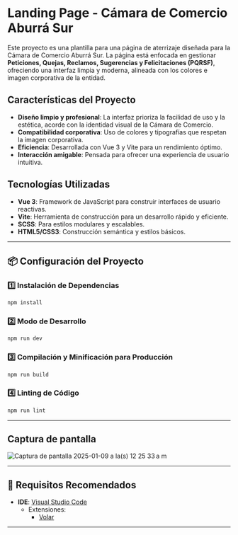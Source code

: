 # Landing Page - Cámara de Comercio Aburrá Sur

Este proyecto es una plantilla para una página de aterrizaje diseñada para la Cámara de Comercio Aburrá Sur. La página está enfocada en gestionar **Peticiones, Quejas, Reclamos, Sugerencias y Felicitaciones (PQRSF)**, ofreciendo una interfaz limpia y moderna, alineada con los colores e imagen corporativa de la entidad.

## Características del Proyecto

- **Diseño limpio y profesional**: La interfaz prioriza la facilidad de uso y la estética, acorde con la identidad visual de la Cámara de Comercio.
- **Compatibilidad corporativa**: Uso de colores y tipografías que respetan la imagen corporativa.
- **Eficiencia**: Desarrollada con Vue 3 y Vite para un rendimiento óptimo.
- **Interacción amigable**: Pensada para ofrecer una experiencia de usuario intuitiva.

## Tecnologías Utilizadas

- **Vue 3**: Framework de JavaScript para construir interfaces de usuario reactivas.
- **Vite**: Herramienta de construcción para un desarrollo rápido y eficiente.
- **SCSS**: Para estilos modulares y escalables.
- **HTML5/CSS3**: Construcción semántica y estilos básicos.

---

## 📦 Configuración del Proyecto

### 1️⃣ Instalación de Dependencias
```bash
npm install
```

### 2️⃣ Modo de Desarrollo
```bash
npm run dev
```

### 3️⃣ Compilación y Minificación para Producción
```bash
npm run build
```

### 4️⃣ Linting de Código
```bash
npm run lint
```

---
## Captura de pantalla
![Captura de pantalla 2025-01-09 a la(s) 12 25 33 a m](https://github.com/user-attachments/assets/a3028e60-0cac-4f86-ac3a-033843827fa6)

---

## 🔧 Requisitos Recomendados

- **IDE**: [Visual Studio Code](https://code.visualstudio.com/)
  - Extensiones:
    - [Volar](https://marketplace.visualstudio.com/items?itemName=Vue.volar)

---
